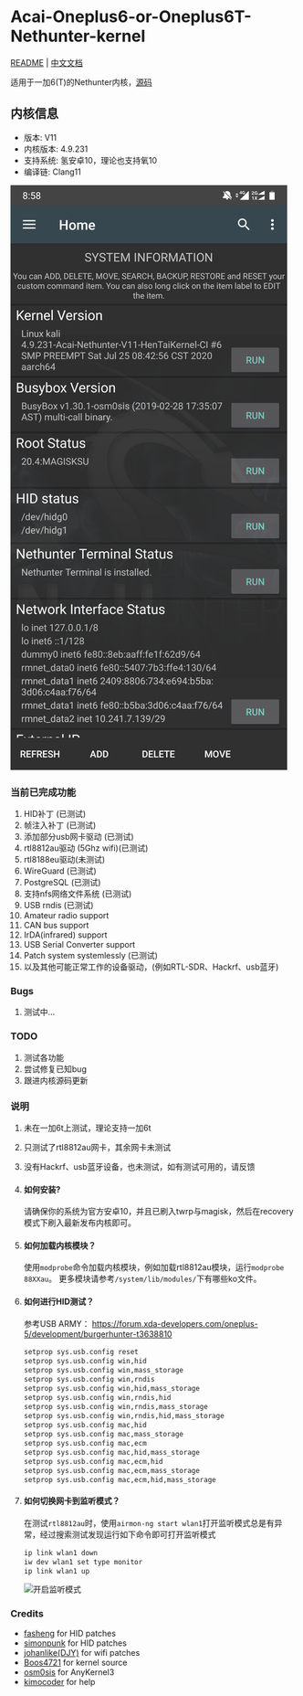 # Acai-Oneplus6-or-Oneplus6T-Nethunter-kernel
[README](README.md) | [中文文档](README_zh.md)

适用于一加6(T)的Nethunter内核，[源码](https://github.com/acai66/op6-op6t-nethunter-kernel)

## 内核信息
- 版本: V11
- 内核版本: 4.9.231
- 支持系统: 氢安卓10，理论也支持氧10
- 编译链: Clang11

![内核版本](resources/images/version.jpg)

### 当前已完成功能
1. HID补丁 (已测试)
2. 帧注入补丁 (已测试)
3. 添加部分usb网卡驱动 (已测试)
4. rtl8812au驱动 (5Ghz wifi)(已测试)
5. rtl8188eu驱动(未测试)
6. WireGuard (已测试)
7. PostgreSQL (已测试)
8. 支持nfs网络文件系统 (已测试)
9. USB rndis (已测试)
10. Amateur radio support
11. CAN bus support
12. IrDA(infrared) support
13. USB Serial Converter support
14. Patch system systemlessly (已测试)
15. 以及其他可能正常工作的设备驱动，(例如RTL-SDR、Hackrf、usb蓝牙) 


### Bugs
1. 测试中...


### TODO
1. 测试各功能
2. 尝试修复已知bug
3. 跟进内核源码更新

### 说明
1. 未在一加6t上测试，理论支持一加6t
2. 只测试了rtl8812au网卡，其余网卡未测试
3. 没有Hackrf、usb蓝牙设备，也未测试，如有测试可用的，请反馈
4. #### 如何安装?
    请确保你的系统为官方安卓10，并且已刷入twrp与magisk，然后在recovery模式下刷入最新发布内核即可。
5. #### 如何加载内核模块？
    使用`modprobe`命令加载内核模块，例如加载rtl8812au模块，运行`modprobe 88XXau`。
    更多模块请参考`/system/lib/modules/`下有哪些ko文件。
6. #### 如何进行HID测试？
    参考USB ARMY： https://forum.xda-developers.com/oneplus-5/development/burgerhunter-t3638810
    ```
    setprop sys.usb.config reset
    setprop sys.usb.config win,hid
    setprop sys.usb.config win,mass_storage
    setprop sys.usb.config win,rndis
    setprop sys.usb.config win,hid,mass_storage
    setprop sys.usb.config win,rndis,hid
    setprop sys.usb.config win,rndis,mass_storage
    setprop sys.usb.config win,rndis,hid,mass_storage
    setprop sys.usb.config mac,hid
    setprop sys.usb.config mac,mass_storage
    setprop sys.usb.config mac,ecm
    setprop sys.usb.config mac,hid,mass_storage
    setprop sys.usb.config mac,ecm,hid
    setprop sys.usb.config mac,ecm,mass_storage
    setprop sys.usb.config mac,ecm,hid,mass_storage
    ```
7. #### 如何切换网卡到监听模式？
    在测试`rtl8812au`时，使用`airmon-ng start wlan1`打开监听模式总是有异常，经过搜索测试发现运行如下命令即可打开监听模式
    ```
    ip link wlan1 down
    iw dev wlan1 set type monitor
    ip link wlan1 up
    ```

    ![开启监听模式](resources/images/enable_monitor_mode.jpg)

### Credits
- [fasheng](https://github.com/fasheng) for HID patches
- [simonpunk](https://forum.xda-developers.com/oneplus-5/development/burgerhunter-t3638810) for HID patches
- [johanlike(DJY)](https://github.com/johanlike) for wifi patches
- [Boos4721](https://github.com/Boos4721/op6_kernel) for kernel source 
- [osm0sis](https://github.com/osm0sis/AnyKernel3) for AnyKernel3
- [kimocoder](https://github.com/kimocoder) for help

